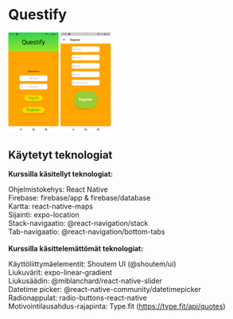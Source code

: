 # Questify

<img src="https://github.com/Eelii/questify/blob/master/screenshots/log_in.png" width=20% height=20%>
<img src="https://github.com/Eelii/questify/blob/master/screenshots/register.png" width=20% height=20%>

## Käytetyt teknologiat

**Kurssilla käsitellyt teknologiat:**<br />

Ohjelmistokehys: React Native<br />
Firebase: firebase/app & firebase/database<br />
Kartta: react-native-maps<br />
Sijainti: expo-location<br />
Stack-navigaatio: @react-navigation/stack<br />
Tab-navigaatio: @react-navigation/bottom-tabs<br />
<br />
**Kurssilla käsittelemättömät teknologiat:**<br />

Käyttöliittymäelementit: Shoutem UI (@shoutem/ui)<br />
Liukuvärit: expo-linear-gradient<br />
Liukusäädin: @miblanchard/react-native-slider<br />
Datetime picker: @react-native-community/datetimepicker<br />
Radionappulat: radio-buttons-react-native<br />
Motivointilausahdus-rajapinta: Type.fit (https://type.fit/api/quotes)<br />
